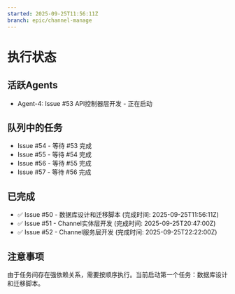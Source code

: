 ```yaml
---
started: 2025-09-25T11:56:11Z
branch: epic/channel-manage
---
```


# 执行状态

## 活跃Agents
- Agent-4: Issue #53 API控制器层开发 - 正在启动

## 队列中的任务
- Issue #54 - 等待 #53 完成
- Issue #55 - 等待 #54 完成
- Issue #56 - 等待 #55 完成
- Issue #57 - 等待 #56 完成

## 已完成
- ✅ Issue #50 - 数据库设计和迁移脚本 (完成时间: 2025-09-25T11:56:11Z)
- ✅ Issue #51 - Channel实体层开发 (完成时间: 2025-09-25T20:47:00Z)
- ✅ Issue #52 - Channel服务层开发 (完成时间: 2025-09-25T22:22:00Z)

## 注意事项
由于任务间存在强依赖关系，需要按顺序执行。当前启动第一个任务：数据库设计和迁移脚本。